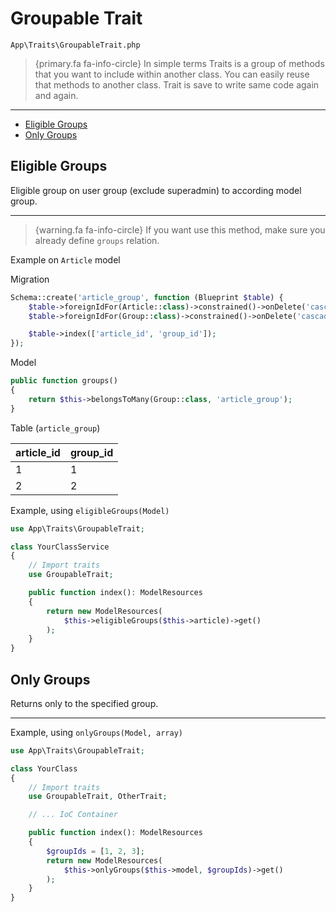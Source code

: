 # Groupable Trait

`App\Traits\GroupableTrait.php`

> {primary.fa fa-info-circle} In simple terms Traits is a group of methods that you want to include within another class. You can easily reuse that methods to another class. Trait is save to write same code again and again.

---

- [Eligible Groups](#eligible-groups)
- [Only Groups](#only-groups)

<a name="eligible-groups"></a>

## Eligible Groups

Eligible group on user group (exclude superadmin) to according model group.

---

> {warning.fa fa-info-circle} If you want use this method, make sure you already define `groups` relation.

Example on `Article` model

Migration
```php
Schema::create('article_group', function (Blueprint $table) {
    $table->foreignIdFor(Article::class)->constrained()->onDelete('cascade');
    $table->foreignIdFor(Group::class)->constrained()->onDelete('cascade');

    $table->index(['article_id', 'group_id']);
});
```

Model
```php
public function groups()
{
    return $this->belongsToMany(Group::class, 'article_group');
}
```

Table (`article_group`)

article_id | group_id |
:-         | :-       |
1          | 1        |
2          | 2        |

Example, using `eligibleGroups(Model)`

```php
use App\Traits\GroupableTrait;

class YourClassService
{
    // Import traits
    use GroupableTrait;

    public function index(): ModelResources
    {
        return new ModelResources(
            $this->eligibleGroups($this->article)->get()
        );
    }
}
```

<a name="only-groups"></a>

## Only Groups

Returns only to the specified group.

---

Example, using `onlyGroups(Model, array)`

```php
use App\Traits\GroupableTrait;

class YourClass
{
    // Import traits
    use GroupableTrait, OtherTrait;

    // ... IoC Container

    public function index(): ModelResources
    {
        $groupIds = [1, 2, 3];
        return new ModelResources(
            $this->onlyGroups($this->model, $groupIds)->get()
        );
    }
}
```